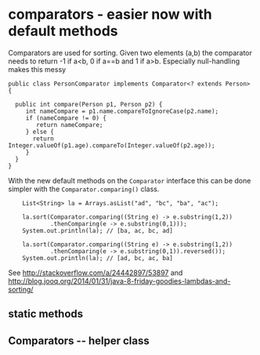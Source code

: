 comparators - easier now with default methods
===

Comparators are used for sorting.  Given two elements (a,b) the
comparator needs to return -1 if a<b, 0 if a==b and 1 if a>b.  Especially null-handling makes this messy


    public class PersonComparator implements Comparator<? extends Person> {
    
      public int compare(Person p1, Person p2) {
         int nameCompare = p1.name.compareToIgnoreCase(p2.name);
         if (nameCompare != 0) {
            return nameCompare;
         } else {
           return Integer.valueOf(p1.age).compareTo(Integer.valueOf(p2.age));
         }
      }
    }

With the new default methods on the `Comparator` interface this can be done simpler with
the `Comparator.comparing()` class.

        List<String> la = Arrays.asList("ad", "bc", "ba", "ac");

        la.sort(Comparator.comparing((String e) -> e.substring(1,2))
                .thenComparing(e -> e.substring(0,1)));
        System.out.println(la); // [ba, ac, bc, ad]

        la.sort(Comparator.comparing((String e) -> e.substring(1,2))
                .thenComparing(e -> e.substring(0,1)).reversed());
        System.out.println(la); // [ad, bc, ac, ba]


See http://stackoverflow.com/a/24442897/53897 and
http://blog.jooq.org/2014/01/31/java-8-friday-goodies-lambdas-and-sorting/

static methods
---


Comparators -- helper class
---
